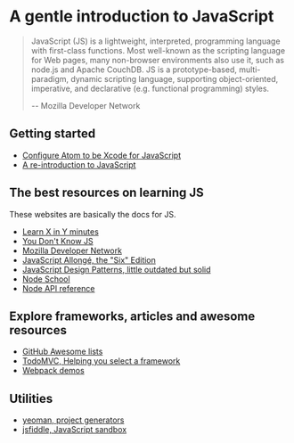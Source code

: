 # A gentle introduction to JavaScript

> JavaScript (JS) is a lightweight, interpreted, programming language with first-class functions. Most well-known as the scripting language for Web pages, many non-browser environments also use it, such as node.js and Apache CouchDB. JS is a prototype-based, multi-paradigm, dynamic scripting language, supporting object-oriented, imperative, and declarative (e.g. functional programming) styles.
>
> -- Mozilla Developer Network

## Getting started

- [Configure Atom to be Xcode for JavaScript](docs/configuring-atom.md)
- [A re-introduction to JavaScript](https://developer.mozilla.org/en-US/docs/Web/JavaScript/A_re-introduction_to_JavaScript)

## The best resources on learning JS

These websites are basically the docs for JS.

- [Learn X in Y minutes](https://learnxinyminutes.com/docs/javascript/)
- [You Don't Know JS](https://github.com/getify/You-Dont-Know-JS)
- [Mozilla Developer Network](https://developer.mozilla.org/en-US/docs/Web/JavaScript)
- [JavaScript Allongé, the "Six" Edition](https://leanpub.com/javascriptallongesix/read)
- [JavaScript Design Patterns, little outdated but solid](https://addyosmani.com/resources/essentialjsdesignpatterns/book/index.html)
- [Node School](http://nodeschool.io/)
- [Node API reference](https://nodejs.org/api/)

## Explore frameworks, articles and awesome resources

- [GitHub Awesome lists](https://github.com/sindresorhus/awesome#front-end-development)
- [TodoMVC, Helping you select a framework](http://todomvc.com/)
- [Webpack demos](https://github.com/ruanyf/webpack-demos)

## Utilities

- [yeoman, project generators](http://yeoman.io/generators/)
- [jsfiddle, JavaScript sandbox](https://jsfiddle.net/)
